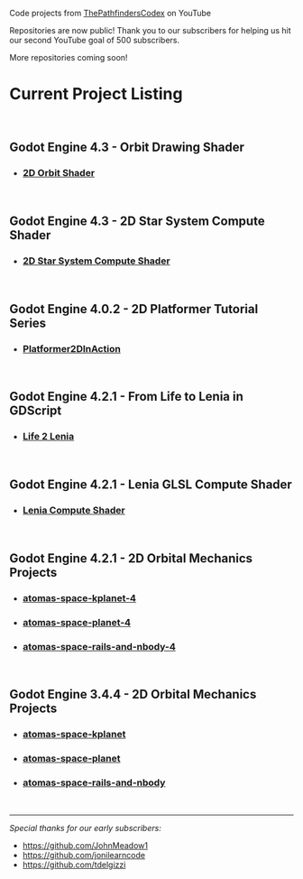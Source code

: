 Code projects from [ThePathfindersCodex](https://www.youtube.com/@ThePathfindersCodex) on YouTube

Repositories are now public! Thank you to our subscribers for helping us hit our second YouTube goal of 500 subscribers. 

More repositories coming soon!

# Current Project Listing
&nbsp;

## Godot Engine 4.3 - Orbit Drawing Shader
* ### [2D Orbit Shader](https://github.com/ThePathfindersCodex/orbit-shader)

&nbsp;


## Godot Engine 4.3 - 2D Star System Compute Shader
* ### [2D Star System Compute Shader](https://github.com/ThePathfindersCodex/Godot-2D-Star-System-Compute-Shader)

&nbsp;


## Godot Engine 4.0.2 - 2D Platformer Tutorial Series
* ### [Platformer2DInAction](https://github.com/ThePathfindersCodex/Platformer2DInAction)

&nbsp;

## Godot Engine 4.2.1 - From Life to Lenia in GDScript
* ### [Life 2 Lenia](https://github.com/ThePathfindersCodex/game-of-life-2-lenia)

&nbsp;

## Godot Engine 4.2.1 - Lenia GLSL Compute Shader
* ### [Lenia Compute Shader](https://github.com/ThePathfindersCodex/lenia-godot-compute-shader)

&nbsp;

## Godot Engine 4.2.1 - 2D Orbital Mechanics Projects
* ### [atomas-space-kplanet-4](https://github.com/ThePathfindersCodex/atomas-space-kplanet-4)
* ### [atomas-space-planet-4](https://github.com/ThePathfindersCodex/atomas-space-planet-4)
* ### [atomas-space-rails-and-nbody-4](https://github.com/ThePathfindersCodex/atomas-space-rails-and-nbody-4)

&nbsp;

## Godot Engine 3.4.4 - 2D Orbital Mechanics Projects
* ### [atomas-space-kplanet](https://github.com/ThePathfindersCodex/atomas-space-kplanet)
* ### [atomas-space-planet](https://github.com/ThePathfindersCodex/atomas-space-planet)
* ### [atomas-space-rails-and-nbody](https://github.com/ThePathfindersCodex/atomas-space-rails-and-nbody)

&nbsp;

---

*Special thanks for our early subscribers:*
* https://github.com/JohnMeadow1
* https://github.com/jonilearncode
* https://github.com/tdelgizzi
